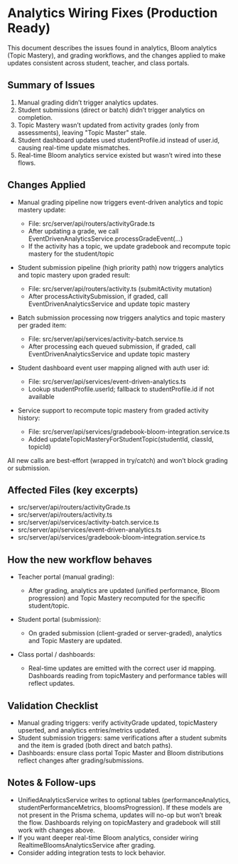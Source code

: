 # Analytics Wiring Fixes (Production Ready)

This document describes the issues found in analytics, Bloom analytics (Topic Mastery), and grading workflows, and the changes applied to make updates consistent across student, teacher, and class portals.

## Summary of Issues

1. Manual grading didn’t trigger analytics updates.
2. Student submissions (direct or batch) didn’t trigger analytics on completion.
3. Topic Mastery wasn’t updated from activity grades (only from assessments), leaving "Topic Master" stale.
4. Student dashboard updates used studentProfile.id instead of user.id, causing real-time update mismatches.
5. Real-time Bloom analytics service existed but wasn’t wired into these flows.

## Changes Applied

- Manual grading pipeline now triggers event-driven analytics and topic mastery update:
  - File: src/server/api/routers/activityGrade.ts
  - After updating a grade, we call EventDrivenAnalyticsService.processGradeEvent(...)
  - If the activity has a topic, we update gradebook and recompute topic mastery for the student/topic

- Student submission pipeline (high priority path) now triggers analytics and topic mastery upon graded result:
  - File: src/server/api/routers/activity.ts (submitActivity mutation)
  - After processActivitySubmission, if graded, call EventDrivenAnalyticsService and update topic mastery

- Batch submission processing now triggers analytics and topic mastery per graded item:
  - File: src/server/api/services/activity-batch.service.ts
  - After processing each queued submission, if graded, call EventDrivenAnalyticsService and update topic mastery

- Student dashboard event user mapping aligned with auth user id:
  - File: src/server/api/services/event-driven-analytics.ts
  - Lookup studentProfile.userId; fallback to studentProfile.id if not available

- Service support to recompute topic mastery from graded activity history:
  - File: src/server/api/services/gradebook-bloom-integration.service.ts
  - Added updateTopicMasteryForStudentTopic(studentId, classId, topicId)

All new calls are best-effort (wrapped in try/catch) and won’t block grading or submission.

## Affected Files (key excerpts)

- src/server/api/routers/activityGrade.ts
- src/server/api/routers/activity.ts
- src/server/api/services/activity-batch.service.ts
- src/server/api/services/event-driven-analytics.ts
- src/server/api/services/gradebook-bloom-integration.service.ts

## How the new workflow behaves

- Teacher portal (manual grading):
  - After grading, analytics are updated (unified performance, Bloom progression) and Topic Mastery recomputed for the specific student/topic.

- Student portal (submission):
  - On graded submission (client-graded or server-graded), analytics and Topic Mastery are updated.

- Class portal / dashboards:
  - Real-time updates are emitted with the correct user id mapping. Dashboards reading from topicMastery and performance tables will reflect updates.

## Validation Checklist

- Manual grading triggers: verify activityGrade updated, topicMastery upserted, and analytics entries/metrics updated.
- Student submission triggers: same verifications after a student submits and the item is graded (both direct and batch paths).
- Dashboards: ensure class portal Topic Master and Bloom distributions reflect changes after grading/submissions.

## Notes & Follow-ups

- UnifiedAnalyticsService writes to optional tables (performanceAnalytics, studentPerformanceMetrics, bloomsProgression). If these models are not present in the Prisma schema, updates will no-op but won’t break the flow. Dashboards relying on topicMastery and gradebook will still work with changes above.
- If you want deeper real-time Bloom analytics, consider wiring RealtimeBloomsAnalyticsService after grading.
- Consider adding integration tests to lock behavior.

